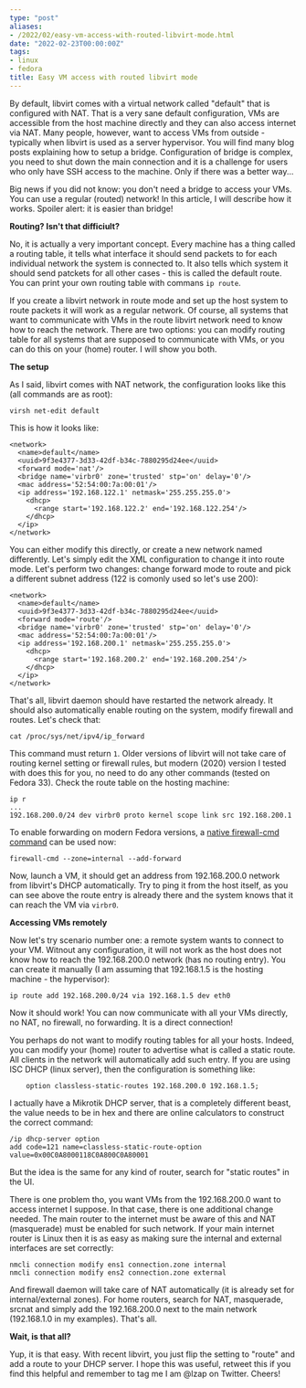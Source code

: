```yaml
---
type: "post"
aliases:
- /2022/02/easy-vm-access-with-routed-libvirt-mode.html
date: "2022-02-23T00:00:00Z"
tags:
- linux
- fedora
title: Easy VM access with routed libvirt mode
---
```


By default, libvirt comes with a virtual network called "default" that is
configured with NAT. That is a very sane default configuration, VMs are
accessible from the host machine directly and they can also access internet via
NAT. Many people, however, want to access VMs from outside - typically when
libvirt is used as a server hypervisor. You will find many blog posts
explaining how to setup a bridge. Configuration of bridge is complex, you need
to shut down the main connection and it is a challenge for users who only have
SSH access to the machine. Only if there was a better way...

Big news if you did not know: you don't need a bridge to access your VMs. You
can use a regular (routed) network! In this article, I will describe how it
works. Spoiler alert: it is easier than bridge!

**Routing? Isn't that difficiult?**

No, it is actually a very important concept. Every machine has a thing called a
routing table, it tells what interface it should send packets to for each
individual network the system is connected to. It also tells which system it
should send patckets for all other cases - this is called the default route.
You can print your own routing table with commans `ip route`.

If you create a libvirt network in route mode and set up the host system to
route packets it will work as a regular network. Of course, all systems that
want to communicate with VMs in the route libvirt network need to know how to
reach the network. There are two options: you can modify routing table for all
systems that are supposed to communicate with VMs, or you can do this on your
(home) router. I will show you both.

**The setup**

As I said, libvirt comes with NAT network, the configuration looks like this (all commands are as root):

	virsh net-edit default

This is how it looks like:

	<network>
	  <name>default</name>
	  <uuid>9f3e4377-3d33-42df-b34c-7880295d24ee</uuid>
	  <forward mode='nat'/>
	  <bridge name='virbr0' zone='trusted' stp='on' delay='0'/>
	  <mac address='52:54:00:7a:00:01'/>
	  <ip address='192.168.122.1' netmask='255.255.255.0'>
	    <dhcp>
	      <range start='192.168.122.2' end='192.168.122.254'/>
	    </dhcp>
	  </ip>
	</network>

You can either modify this directly, or create a new network named differently. Let's simply edit the XML configuration to change it into route mode. Let's perform two changes: change forward mode to route and pick a different subnet address (122 is comonly used so let's use 200):


	<network>
	  <name>default</name>
	  <uuid>9f3e4377-3d33-42df-b34c-7880295d24ee</uuid>
	  <forward mode='route'/>
	  <bridge name='virbr0' zone='trusted' stp='on' delay='0'/>
	  <mac address='52:54:00:7a:00:01'/>
	  <ip address='192.168.200.1' netmask='255.255.255.0'>
	    <dhcp>
	      <range start='192.168.200.2' end='192.168.200.254'/>
	    </dhcp>
	  </ip>
	</network>

That's all, libvirt daemon should have restarted the network already. It should also automatically enable routing on the system, modify firewall and routes. Let's check that:

	cat /proc/sys/net/ipv4/ip_forward

This command must return `1`. Older versions of libvirt will not take care of routing kernel setting or firewall rules, but modern (2020) version I tested with does this for you, no need to do any other commands (tested on Fedora 33). Check the route table on the hosting machine:

	ip r
	...
	192.168.200.0/24 dev virbr0 proto kernel scope link src 192.168.200.1

To enable forwarding on modern Fedora versions, a [native firewall-cmd command](https://firewalld.org/2020/04/intra-zone-forwarding) can be used now:

```
firewall-cmd --zone=internal --add-forward
```

Now, launch a VM, it should get an address from 192.168.200.0 network from libvirt's DHCP automatically. Try to ping it from the host itself, as you can see above the route entry is already there and the system knows that it can reach the VM via `virbr0`.

**Accessing VMs remotely**

Now let's try scenario number one: a remote system wants to connect to your VM. Witnout any configuration, it will not work as the host does not know how to reach the 192.168.200.0 network (has no routing entry). You can create it manually (I am assuming that 192.168.1.5 is the hosting machine - the hypervisor):

	ip route add 192.168.200.0/24 via 192.168.1.5 dev eth0

Now it should work! You can now communicate with all your VMs directly, no NAT, no firewall, no forwarding. It is a direct connection!

You perhaps do not want to modify routing tables for all your hosts. Indeed, you can modify your (home) router to advertise what is called a static route. All clients in the network will automatically add such entry. If you are using ISC DHCP (linux server), then the configuration is something like:

        option classless-static-routes 192.168.200.0 192.168.1.5;

I actually have a Mikrotik DHCP server, that is a completely different beast, the value needs to be in hex and there are online calculators to construct the correct command:

	/ip dhcp-server option
	add code=121 name=classless-static-route-option value=0x00C0A8000118C0A800C0A80001

But the idea is the same for any kind of router, search for "static routes" in the UI.

There is one problem tho, you want VMs from the 192.168.200.0 want to access internet I suppose. In that case, there is one additional change needed. The main router to the internet must be aware of this and NAT (masquerade) must be enabled for such network. If your main internet router is Linux then it is as easy as making sure the internal and external interfaces are set correctly:

	nmcli connection modify ens1 connection.zone internal
	nmcli connection modify ens2 connection.zone external

And firewall daemon will take care of NAT automatically (it is already set for internal/external zones). For home routers, search for NAT, masquerade, srcnat and simply add the 192.168.200.0 next to the main network (192.168.1.0 in my examples). That's all.

**Wait, is that all?**

Yup, it is that easy. With recent libvirt, you just flip the setting to "route" and add a route to your DHCP server. I hope this was useful, retweet this if you find this helpful and remember to tag me I am @lzap on Twitter. Cheers!
